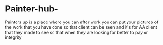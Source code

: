 # Painter-hub-
Painters up is a place where you can after work you can put your pictures of the work that you have done so that client can be seen and it's for AA client that they made to see so that when they are looking for better to pay or integrity
